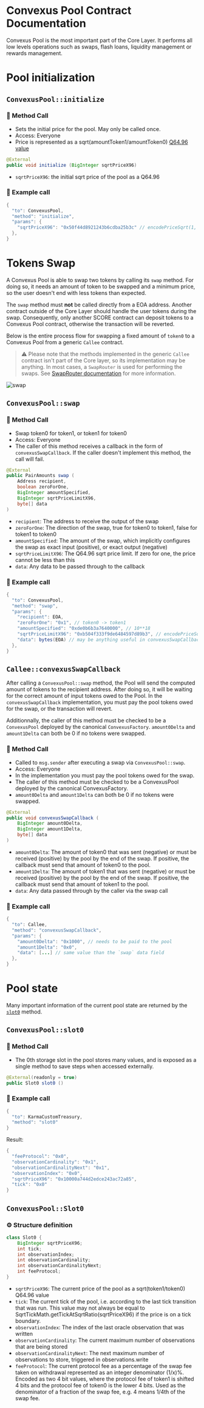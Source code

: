 # Convexus Pool Contract Documentation

Convexus Pool is the most important part of the Core Layer. It performs all low levels operations such as swaps, flash loans, liquidity management or rewards management.

# **Pool initialization**


## `ConvexusPool::initialize`


### 📜 Method Call

- Sets the initial price for the pool. May only be called once.
- Access: Everyone
- Price is represented as a sqrt(amountToken1/amountToken0) [Q64.96 value](/Convexus-Commons/Librairies/docs/README.md#how-to-encode-a-q6496-price)

```java
@External
public void initialize (BigInteger sqrtPriceX96)
```

- `sqrtPriceX96`: the initial sqrt price of the pool as a Q64.96

### 🧪 Example call

```java
{
  "to": ConvexusPool,
  "method": "initialize",
  "params": {
    "sqrtPriceX96": "0x50f44d8921243b6cdba25b3c" // encodePriceSqrt(1, 10)
  },
}
```

# **Tokens Swap**

A Convexus Pool is able to swap two tokens by calling its `swap` method. For doing so, it needs an amount of token to be swapped and a minimum price, so the user doesn't end with less tokens than expected.

The `swap` method must **not** be called directly from a EOA address. Another contract outside of the Core Layer should handle the user tokens during the swap. Consequently, only another SCORE contract can deposit tokens to a Convexus Pool contract, otherwise the transaction will be reverted.

Below is the entire process flow for swapping a fixed amount of `token0` to a Convexus Pool from a generic `Callee` contract.

> ⚠️ Please note that the methods implemented in the generic `Callee` contract isn't part of the Core layer, so its implementation may be anything. In most cases, a `SwapRouter` is used for performing the swaps. See [SwapRouter documentation](/Convexus-Periphery/Contracts/SwapRouter/docs/README.md#tokens-swap) for more information.

![swap](uml/swap.svg)

## `ConvexusPool::swap`

### 📜 Method Call

- Swap token0 for token1, or token1 for token0
- Access: Everyone
- The caller of this method receives a callback in the form of `convexusSwapCallback`. If the caller doesn't implement this method, the call will fail.

```java
@External
public PairAmounts swap (
    Address recipient,
    boolean zeroForOne,
    BigInteger amountSpecified,
    BigInteger sqrtPriceLimitX96,
    byte[] data
)
```

- `recipient`: The address to receive the output of the swap
- `zeroForOne`: The direction of the swap, true for token0 to token1, false for token1 to token0
- `amountSpecified`: The amount of the swap, which implicitly configures the swap as exact input (positive), or exact output (negative)
- `sqrtPriceLimitX96`: The Q64.96 sqrt price limit. If zero for one, the price cannot be less than this
- `data`: Any data to be passed through to the callback

### 🧪 Example call

```java
{
  "to": ConvexusPool,
  "method": "swap",
  "params": {
    "recipient": EOA,
    "zeroForOne": "0x1", // token0 -> token1
    "amountSpecified": "0xde0b6b3a7640000", // 10**18
    "sqrtPriceLimitX96": "0xb504f333f9de6484597d89b3", // encodePriceSqrt(1, 2)
    "data": bytes(EOA) // may be anything useful in convexusSwapCallback
  },
}
```

## `Callee::convexusSwapCallback`

After calling a `ConvexusPool::swap` method, the Pool will send the computed amount of tokens to the recipient address. After doing so, it will be waiting for the correct amount of input tokens owed to the Pool. In the `convexusSwapCallback` implementation, you must pay the pool tokens owed for the swap, or the transaction will revert.

Additionnally, the caller of this method must be checked to be a `ConvexusPool` deployed by the canonical `ConvexusFactory`. `amount0Delta` and `amount1Delta` can both be 0 if no tokens were swapped.

### 📜 Method Call

- Called to `msg.sender` after executing a swap via `ConvexusPool::swap`.
- Access: Everyone
- In the implementation you must pay the pool tokens owed for the swap.
- The caller of this method must be checked to be a ConvexusPool deployed by the canonical ConvexusFactory. 
- `amount0Delta` and `amount1Delta` can both be 0 if no tokens were swapped.


```java
@External
public void convexusSwapCallback (
    BigInteger amount0Delta,
    BigInteger amount1Delta,
    byte[] data
)
```

- `amount0Delta`: The amount of token0 that was sent (negative) or must be received (positive) by the pool by the end of the swap. If positive, the callback must send that amount of token0 to the pool.
- `amount1Delta`: The amount of token1 that was sent (negative) or must be received (positive) by the pool by the end of the swap. If positive, the callback must send that amount of token1 to the pool.
- `data`: Any data passed through by the caller via the swap call

### 🧪 Example call

```java
{
  "to": Callee,
  "method": "convexusSwapCallback",
  "params": {
    "amount0Delta": "0x1000", // needs to be paid to the pool
    "amount1Delta": "0x0",
    "data": [...] // same value than the `swap` data field
  },
}
```


# **Pool state**

Many important information of the current pool state are returned by the [`slot0`](#convexuspoolslot0) method.


## `ConvexusPool::slot0`

### 📜 Method Call

- The 0th storage slot in the pool stores many values, and is exposed as a single method to save steps when accessed externally.

```java
@External(readonly = true)
public Slot0 slot0 ()
```

### 🧪 Example call

```java
{
  "to": KarmaCustomTreasury,
  "method": "slot0"
}
```

Result:
```java
{
  "feeProtocol": "0x0",
  "observationCardinality": "0x1",
  "observationCardinalityNext": "0x1",
  "observationIndex": "0x0",
  "sqrtPriceX96": "0x10000a744d2edce243ac72a85",
  "tick": "0x0"
}
```

## `ConvexusPool::Slot0`

### ⚙️ Structure definition

```java
class Slot0 {
    BigInteger sqrtPriceX96;
    int tick;
    int observationIndex;
    int observationCardinality;
    int observationCardinalityNext;
    int feeProtocol;
}
```

- `sqrtPriceX96`: The current price of the pool as a sqrt(token1/token0) Q64.96 value
- `tick`: The current tick of the pool, i.e. according to the last tick transition that was run. This value may not always be equal to SqrtTickMath.getTickAtSqrtRatio(sqrtPriceX96) if the price is on a tick boundary.
- `observationIndex`: The index of the last oracle observation that was written
- `observationCardinality`: The current maximum number of observations that are being stored
- `observationCardinalityNext`: The next maximum number of observations to store, triggered in observations.write
- `feeProtocol`: The current protocol fee as a percentage of the swap fee taken on withdrawal represented as an integer denominator (1/x)%. Encoded as two 4 bit values, where the protocol fee of token1 is shifted 4 bits and the protocol fee of token0 is the lower 4 bits. Used as the denominator of a fraction of the swap fee, e.g. 4 means 1/4th of the swap fee.
